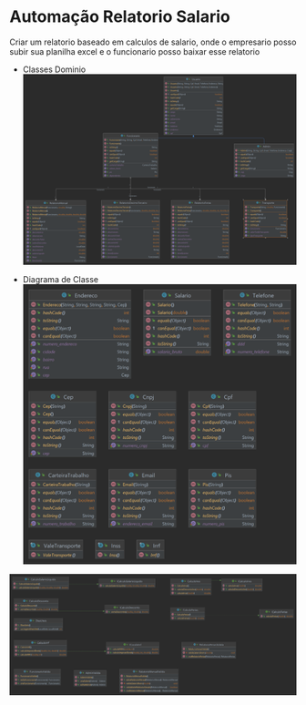 # Automação Relatorio Salario

Criar um relatorio baseado em calculos de salario, onde o empresario posso subir sua planilha excel e o funcionario posso baixar esse relatorio


* Classes Dominio 
![img_1.png](../image/caso_de_uso_2.png)

* Diagrama de Classe
![img.png](../image/caso_de_uso_1.png)

![img_2.png](../image/caso_de_uso_3.png)
